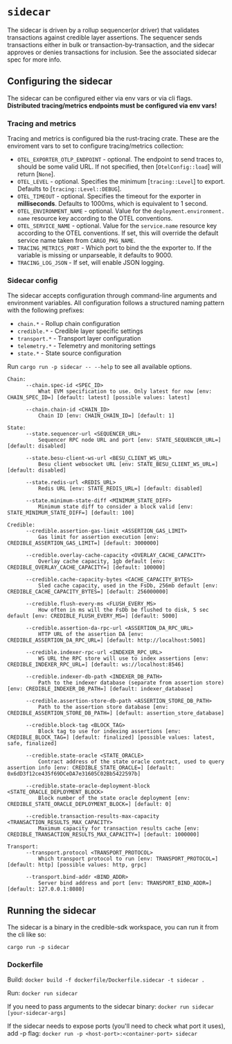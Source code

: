 # `sidecar`

The sidecar is driven by a rollup sequencer(or driver) that validates transactions against credible layer assertions.
The sequencer sends transactions either in bulk or transaction-by-transaction, and the sidecar approves or denies
transactions for inclusion. See the associated sidecar spec for more info.

## Configuring the sidecar

The sidecar can be configured either via env vars or via cli flags. **Distributed tracing/metrics endpoints must be
configured via env vars!**

### Tracing and metrics

Tracing and metrics is configured bia the rust-tracing crate. These are the enviroment vars to set to configure
tracing/metrics collection:

- `OTEL_EXPORTER_OTLP_ENDPOINT` - optional. The endpoint to send traces to,
  should be some valid URL. If not specified, then [`OtelConfig::load`]
  will return [`None`].
- `OTEL_LEVEL` - optional. Specifies the minimum [`tracing::Level`] to
  export. Defaults to [`tracing::Level::DEBUG`].
- `OTEL_TIMEOUT` - optional. Specifies the timeout for the exporter in
  **milliseconds**. Defaults to 1000ms, which is equivalent to 1 second.
- `OTEL_ENVIRONMENT_NAME` - optional. Value for the `deployment.environment.
name` resource key according to the OTEL conventions.
- `OTEL_SERVICE_NAME` - optional. Value for the `service.name` resource key
  according to the OTEL conventions. If set, this will override the default
  service name taken from `CARGO_PKG_NAME`.
- `TRACING_METRICS_PORT` - Which port to bind the the exporter to. If the variable is missing or unparseable, it
  defaults to 9000.
- `TRACING_LOG_JSON` - If set, will enable JSON logging.

### Sidecar config

The sidecar accepts configuration through command-line arguments and environment variables. All configuration follows a
structured naming pattern with the following prefixes:

- `chain.*` - Rollup chain configuration
- `credible.*` - Credible layer specific settings
- `transport.*` - Transport layer configuration
- `telemetry.*` - Telemetry and monitoring settings
- `state.*` - State source configuration

Run `cargo run -p sidecar -- --help` to see all available options.

```
Chain:
      --chain.spec-id <SPEC_ID>
          What EVM specification to use. Only latest for now [env: CHAIN_SPEC_ID=] [default: latest] [possible values: latest]

      --chain.chain-id <CHAIN_ID>
          Chain ID [env: CHAIN_CHAIN_ID=] [default: 1]
          
State:
      --state.sequencer-url <SEQUENCER_URL>
          Sequencer RPC node URL and port [env: STATE_SEQUENCER_URL=] [default: disabled]

      --state.besu-client-ws-url <BESU_CLIENT_WS_URL>
          Besu client websocket URL [env: STATE_BESU_CLIENT_WS_URL=] [default: disabled]
          
      --state.redis-url <REDIS_URL>
          Redis URL [env: STATE_REDIS_URL=] [default: disabled]

      --state.minimum-state-diff <MINIMUM_STATE_DIFF>
          Minimum state diff to consider a block valid [env: STATE_MINIMUM_STATE_DIFF=] [default: 100]

Credible:
      --credible.assertion-gas-limit <ASSERTION_GAS_LIMIT>
          Gas limit for assertion execution [env: CREDIBLE_ASSERTION_GAS_LIMIT=] [default: 3000000]

      --credible.overlay-cache-capacity <OVERLAY_CACHE_CAPACITY>
          Overlay cache capacity, 1gb default [env: CREDIBLE_OVERLAY_CACHE_CAPACITY=] [default: 100000]

      --credible.cache-capacity-bytes <CACHE_CAPACITY_BYTES>
          Sled cache capacity, used in the FsDb, 256mb default [env: CREDIBLE_CACHE_CAPACITY_BYTES=] [default: 256000000]

      --credible.flush-every-ms <FLUSH_EVERY_MS>
          How often in ms will the FsDb be flushed to disk, 5 sec default [env: CREDIBLE_FLUSH_EVERY_MS=] [default: 5000]

      --credible.assertion-da-rpc-url <ASSERTION_DA_RPC_URL>
          HTTP URL of the assertion DA [env: CREDIBLE_ASSERTION_DA_RPC_URL=] [default: http://localhost:5001]

      --credible.indexer-rpc-url <INDEXER_RPC_URL>
          WS URL the RPC store will use to index assertions [env: CREDIBLE_INDEXER_RPC_URL=] [default: ws://localhost:8546]

      --credible.indexer-db-path <INDEXER_DB_PATH>
          Path to the indexer database (separate from assertion store) [env: CREDIBLE_INDEXER_DB_PATH=] [default: indexer_database]

      --credible.assertion-store-db-path <ASSERTION_STORE_DB_PATH>
          Path to the assertion store database [env: CREDIBLE_ASSERTION_STORE_DB_PATH=] [default: assertion_store_database]

      --credible.block-tag <BLOCK_TAG>
          Block tag to use for indexing assertions [env: CREDIBLE_BLOCK_TAG=] [default: finalized] [possible values: latest, safe, finalized]

      --credible.state-oracle <STATE_ORACLE>
          Contract address of the state oracle contract, used to query assertion info [env: CREDIBLE_STATE_ORACLE=] [default: 0x6dD3f12ce435f69DCeDA7e31605C02Bb5422597b]

      --credible.state-oracle-deployment-block <STATE_ORACLE_DEPLOYMENT_BLOCK>
          Block number of the state oracle deployment [env: CREDIBLE_STATE_ORACLE_DEPLOYMENT_BLOCK=] [default: 0]

      --credible.transaction-results-max-capacity <TRANSACTION_RESULTS_MAX_CAPACITY>
          Maximum capacity for transaction results cache [env: CREDIBLE_TRANSACTION_RESULTS_MAX_CAPACITY=] [default: 1000000]

Transport:
      --transport.protocol <TRANSPORT_PROTOCOL>
          Which transport protocol to run [env: TRANSPORT_PROTOCOL=] [default: http] [possible values: http, grpc]

      --transport.bind-addr <BIND_ADDR>
          Server bind address and port [env: TRANSPORT_BIND_ADDR=] [default: 127.0.0.1:8080]
```

## Running the sidecar

The sidecar is a binary in the credible-sdk workspace, you can run it from the cli like so:

`cargo run -p sidecar`

### Dockerfile

Build:
`docker build -f dockerfile/Dockerfile.sidecar -t sidecar .`

Run:
`docker run sidecar`

If you need to pass arguments to the sidecar binary:
`docker run sidecar [your-sidecar-args]`

If the sidecar needs to expose ports (you'll need to check what port it uses), add -p flag:
`docker run -p <host-port>:<container-port> sidecar`
